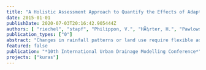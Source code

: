 ```yaml
---
title: "A Holistic Assessment Approach to Quantify the Effects of Adaptation Measures on CSO and Flooding"
date: 2015-01-01
publishDate: 2020-07-03T20:16:42.905444Z
authors: [ "riechel", "stapf", "Philippon, V.", "HÃ¼rter, H.", "Pawlowsky-Reusing, E.", "rouault" ]
publication_types: ["0"]
abstract: "Changes in rainfall patterns or land use require flexible adaptation strategies for urban drainage systems. However, finding effective measures to reduce combined sewer overflows (CSO) and flooding is not straight-forward. The presented study proposes a holistic assessment approach that combines CSO quantity and quality criteria with indicators for the spatial extent and severity of flood events. The approach is tested for three selected adaptation measures with a detailed calibrated model of Berlin’s largest combined sewer catchment in the software Infoworks CS. The results indicate that a detailed assessment based on multiple performance criteria is necessary to fully understand measure effects. The presented work is embedded in an integrated modelling study involving different elements of the drainage and the wastewater treatment system."
featured: false
publication: "*10th International Urban Drainage Modelling Conference*"
projects: ["kuras"]
---
```


